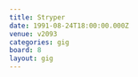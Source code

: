 ```yaml
---
title: Stryper
date: 1991-08-24T18:00:00.000Z
venue: v2093
categories: gig
board: 8
layout: gig
---
```

